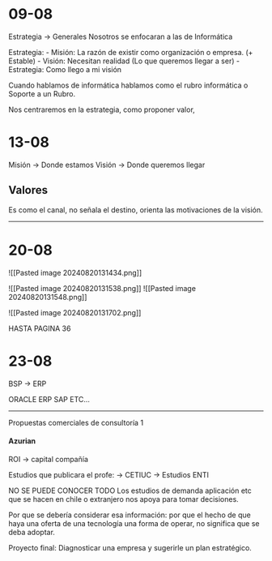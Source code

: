 # 09-08

Estrategia → Generales 
Nosotros se enfocaran a las de Informática

Estrategia:
	- Misión: La razón de existir como organización o empresa. (+ Estable)
	- Visión: Necesitan realidad (Lo que queremos llegar a ser)
	- Estrategia: Como llego a mi visión


Cuando hablamos de informática hablamos como el rubro informática o Soporte a un Rubro.

Nos centraremos en la estrategia, como proponer valor, 

# 13-08

Misión → Donde estamos
Visión → Donde queremos llegar

## Valores

Es como el canal, no señala el destino, orienta las motivaciones de la visión.

---

# 20-08

![[Pasted image 20240820131434.png]]

![[Pasted image 20240820131538.png]]
![[Pasted image 20240820131548.png]]

![[Pasted image 20240820131702.png]]

HASTA PAGINA 36

# 23-08



BSP → ERP

ORACLE ERP
SAP
ETC...

---

Propuestas comerciales de consultoría 1
#### Azurian
ROI → capital compañía




Estudios que publicara el profe:
→ CETIUC → Estudios ENTI

NO SE PUEDE CONOCER TODO
Los estudios de demanda aplicación etc que se hacen en chile o extranjero nos apoya para tomar decisiones.

Por que se debería considerar esa información: por que el hecho de que haya una oferta de una tecnología una forma de operar, no significa que se deba adoptar.

Proyecto final: Diagnosticar una empresa y sugerirle un plan estratégico.

























